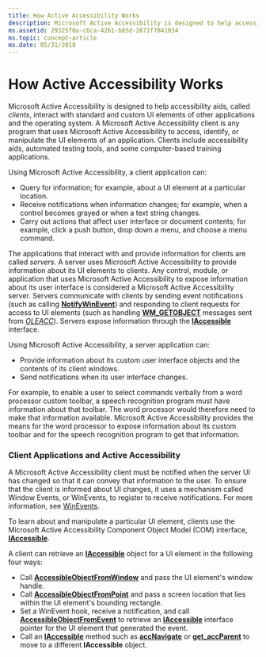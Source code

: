 ```yaml
---
title: How Active Accessibility Works
description: Microsoft Active Accessibility is designed to help accessibility aids, called clients, interact with standard and custom UI elements of other applications and the operating system.
ms.assetid: 29325f0a-c6ca-42b1-b85d-2671f7041034
ms.topic: concept-article
ms.date: 05/31/2018
---
```


# How Active Accessibility Works

Microsoft Active Accessibility is designed to help accessibility aids, called *clients*, interact with standard and custom UI elements of other applications and the operating system. A Microsoft Active Accessibility client is any program that uses Microsoft Active Accessibility to access, identify, or manipulate the UI elements of an application. Clients include accessibility aids, automated testing tools, and some computer-based training applications.

Using Microsoft Active Accessibility, a client application can:

-   Query for information; for example, about a UI element at a particular location.
-   Receive notifications when information changes; for example, when a control becomes grayed or when a text string changes.
-   Carry out actions that affect user interface or document contents; for example, click a push button, drop down a menu, and choose a menu command.

The applications that interact with and provide information for clients are called *servers*. A server uses Microsoft Active Accessibility to provide information about its UI elements to clients. Any control, module, or application that uses Microsoft Active Accessibility to expose information about its user interface is considered a Microsoft Active Accessibility server. Servers communicate with clients by sending event notifications (such as calling [**NotifyWinEvent**](/windows/desktop/api/Winuser/nf-winuser-notifywinevent)) and responding to client requests for access to UI elements (such as handling [**WM\_GETOBJECT**](wm-getobject.md) messages sent from [*OLEACC*](uiauto-glossary.md)). Servers expose information through the [**IAccessible**](/windows/desktop/api/oleacc/nn-oleacc-iaccessible) interface.

Using Microsoft Active Accessibility, a server application can:

-   Provide information about its custom user interface objects and the contents of its client windows.
-   Send notifications when its user interface changes.

For example, to enable a user to select commands verbally from a word processor custom toolbar, a speech recognition program must have information about that toolbar. The word processor would therefore need to make that information available. Microsoft Active Accessibility provides the means for the word processor to expose information about its custom toolbar and for the speech recognition program to get that information.

### Client Applications and Active Accessibility

A Microsoft Active Accessibility client must be notified when the server UI has changed so that it can convey that information to the user. To ensure that the client is informed about UI changes, it uses a mechanism called Window Events, or WinEvents, to register to receive notifications. For more information, see [WinEvents](winevents-infrastructure.md).

To learn about and manipulate a particular UI element, clients use the Microsoft Active Accessibility Component Object Model (COM) interface, [**IAccessible**](/windows/desktop/api/oleacc/nn-oleacc-iaccessible).

A client can retrieve an [**IAccessible**](/windows/desktop/api/oleacc/nn-oleacc-iaccessible) object for a UI element in the following four ways:

-   Call [**AccessibleObjectFromWindow**](/windows/desktop/api/Oleacc/nf-oleacc-accessibleobjectfromwindow) and pass the UI element's window handle.
-   Call [**AccessibleObjectFromPoint**](/windows/desktop/api/Oleacc/nf-oleacc-accessibleobjectfrompoint) and pass a screen location that lies within the UI element's bounding rectangle.
-   Set a WinEvent hook, receive a notification, and call [**AccessibleObjectFromEvent**](/windows/desktop/api/Oleacc/nf-oleacc-accessibleobjectfromevent) to retrieve an [**IAccessible**](/windows/desktop/api/oleacc/nn-oleacc-iaccessible) interface pointer for the UI element that generated the event.
-   Call an [**IAccessible**](/windows/desktop/api/oleacc/nn-oleacc-iaccessible) method such as [**accNavigate**](/windows/desktop/api/Oleacc/nf-oleacc-iaccessible-accnavigate) or [**get\_accParent**](/windows/desktop/api/Oleacc/nf-oleacc-iaccessible-get_accparent) to move to a different **IAccessible** object.

 

 




